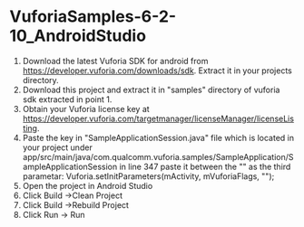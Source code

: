 # VuforiaSamples-6-2-10_AndroidStudio
1. Download the latest Vuforia SDK for android from https://developer.vuforia.com/downloads/sdk. Extract it in your projects directory.
2. Download this project and extract it in "samples" directory of vuforia sdk extracted in point 1.
3. Obtain your Vuforia license key at https://developer.vuforia.com/targetmanager/licenseManager/licenseListing.
4. Paste the key in "SampleApplicationSession.java" file which is located in your project under
app/src/main/java/com.qualcomm.vuforia.samples/SampleApplication/SampleApplicationSession in line 347
paste it between the "" as the third parametar: 
Vuforia.setInitParameters(mActivity, mVuforiaFlags, "");
5. Open the project in Android Studio
6. Click Build ->Clean Project
7. Click Build ->Rebuild Project
8. Click Run -> Run 
